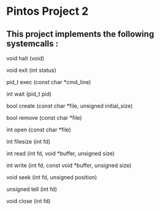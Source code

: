 # Pintos Project 2

This project implements the following systemcalls : 
---------------------------------------------------

void halt (void)

void exit (int status)
   
pid_t exec (const char *cmd_line)

int wait (pid_t pid)

bool create (const char *file, unsigned initial_size)
   
bool remove (const char *file)

int open (const char *file)

int filesize (int fd)
 
int read (int fd, void *buffer, unsigned size)

int write (int fd, const void *buffer, unsigned size)

void seek (int fd, unsigned position)
   
unsigned tell (int fd)
 
void close (int fd)
